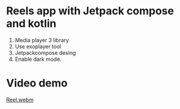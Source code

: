 # Reels app with Jetpack compose and kotlin
1. Media player 3 library
2. Use exoplayer tool
3. Jetpackcompose desing
4. Enable dark mode.

# Video demo

[Reel.webm](https://github.com/user-attachments/assets/a0440af4-236e-419a-8f4c-e76bffe1485c)
